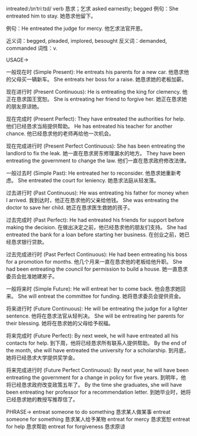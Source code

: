 intreated:/ɪnˈtriːtɪd/
verb
恳求；乞求
asked earnestly; begged
例句：She entreated him to stay. 她恳求他留下。

例句：He entreated the judge for mercy. 他乞求法官开恩。

近义词：begged, pleaded, implored, besought
反义词：demanded, commanded
词性：v.


USAGE->

一般现在时 (Simple Present):
He entreats his parents for a new car.  他恳求他的父母买一辆新车。
She entreats her boss for a raise. 她恳求她的老板加薪。

现在进行时 (Present Continuous):
He is entreating the king for clemency. 他正在恳求国王宽恕。
She is entreating her friend to forgive her. 她正在恳求她的朋友原谅她。

现在完成时 (Present Perfect):
They have entreated the authorities for help. 他们已经恳求当局提供帮助。
He has entreated his teacher for another chance. 他已经恳求他的老师再给他一次机会。

现在完成进行时 (Present Perfect Continuous):
She has been entreating the landlord to fix the leak. 她一直在恳求房东修理漏水的地方。
They have been entreating the government to change the law. 他们一直在恳求政府修改法律。

一般过去时 (Simple Past):
He entreated her to reconsider. 他恳求她重新考虑。
She entreated the court for leniency. 她恳求法庭从轻发落。

过去进行时 (Past Continuous):
He was entreating his father for money when I arrived.  我到达时，他正在恳求他的父亲给他钱。
She was entreating the doctor to save her child. 她正在恳求医生救她的孩子。

过去完成时 (Past Perfect):
He had entreated his friends for support before making the decision. 在做出决定之前，他已经恳求他的朋友们支持。
She had entreated the bank for a loan before starting her business. 在创业之前，她已经恳求银行贷款。

过去完成进行时 (Past Perfect Continuous):
He had been entreating his boss for a promotion for months. 他几个月来一直在恳求他的老板给他升职。
She had been entreating the council for permission to build a house. 她一直恳求委员会批准她建房子。

一般将来时 (Simple Future):
He will entreat her to come back. 他会恳求她回来。
She will entreat the committee for funding. 她将恳求委员会提供资金。

将来进行时 (Future Continuous):
He will be entreating the judge for a lighter sentence. 他将在恳求法官从轻判决。
She will be entreating her parents for their blessing. 她将在恳求她的父母给予祝福。

将来完成时 (Future Perfect):
By next week, he will have entreated all his contacts for help. 到下周，他将已经恳求所有联系人提供帮助。
By the end of the month, she will have entreated the university for a scholarship. 到月底，她将已经恳求大学提供奖学金。

将来完成进行时 (Future Perfect Continuous):
By next year, he will have been entreating the government for a change in policy for five years. 到明年，他将已经恳求政府改变政策五年了。
By the time she graduates, she will have been entreating her professor for a recommendation letter. 到她毕业时，她将已经恳求她的教授写推荐信了。



PHRASE->
entreat someone to do something  恳求某人做某事
entreat someone for something  恳求某人给予某物
entreat for mercy  恳求宽恕
entreat for help  恳求帮助
entreat for forgiveness  恳求原谅
